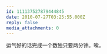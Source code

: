 ```yaml
---
id: 111137527879444845
date: 2010-07-27T03:25:55.000Z
reply: false
media_attachments: 0
---
```


运气好的话完成一个数独只要两分钟。唉。

